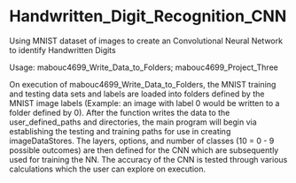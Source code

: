 # Handwritten_Digit_Recognition_CNN
Using MNIST dataset of images to create an Convolutional Neural Network to identify Handwritten Digits

Usage: mabouc4699_Write_Data_to_Folders;
       mabouc4699_Project_Three

On execution of mabouc4699_Write_Data_to_Folders, the MNIST training and testing data sets and labels are loaded into folders defined by the MNIST image labels (Example: an image with label 0 would be written to a folder defined by 0). After the function writes the data to the user_defined_paths and directories, the main program will begin via establishing the testing and training paths for use in creating imageDataStores. The layers, options, and number of classes (10 = 0 - 9 possible outcomes) are then defined for the CNN which are subsequently used for training the NN. The accuracy of the CNN is tested through various calculations which the user can explore on execution.
